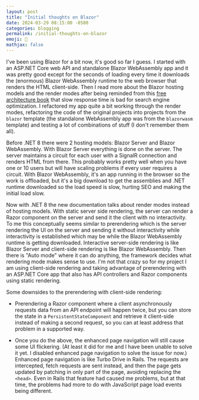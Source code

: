 ```yaml
---
layout: post
title: "Initial thoughts on Blazor"
date: 2024-03-29 08:15:00 -0500
categories: blogging
permalink: /initial-thoughts-on-blazor
emoji: 🫡
mathjax: false
---
```


I've been using Blazor for a bit now, it's good so far I guess. I started with an ASP.NET Core web API and standalone Blazor WebAssembly app and it was pretty good except for the seconds of loading every time it downloads the (enormous) Blazor WebAssembly runtime to the web browser that renders the HTML client-side. Then I read more about the Blazor hosting models and the render modes after being reminded from this [free architecture book](https://learn.microsoft.com/en-us/dotnet/architecture/modern-web-apps-azure/choose-between-traditional-web-and-single-page-apps) that slow response time is bad for search engine optimization. I refactored my app quite a bit working through the render modes, refactoring the code of the original projects into projects from the `blazor` template (the standalone WebAssembly app was from the `blazorwasm` template) and testing a lot of combinations of stuff (I don't remember them all).

Before .NET 8 there were 2 hosting models: Blazor Server and Blazor WebAssembly. With Blazor Server everything is done on the server. The server maintains a circuit for each user with a SignalR connection and renders HTML from there. This probably works pretty well when you have one or 10 users but will have scaling problems if every user requires a circuit. With Blazor WebAssembly, it's an app running in the browser so the work is offloaded, but it's a big download to get the assemblies and .NET runtime downloaded so the load speed is slow, hurting SEO and making the initial load slow.

Now with .NET 8 the new documentation talks about render modes instead of hosting models. With static server side rendering, the server can render a Razor component on the server and send it the client with no interactivity. To me this conceptually seems similar to prerendering which is the server rendering the UI on the server and sending it without interactivity while interactivity is established which may be while the Blazor WebAssembly runtime is getting downloaded. Interactive server-side rendering is like Blazor Server and client-side rendering is like Blazor WebAssembly. Then there is "Auto mode" where it can do anything, the framework decides what rendering mode makes sense to use. I'm not that crazy so for my project I am using client-side rendering and taking advantage of prerendering with an ASP.NET Core app that also has API controllers and Razor components using static rendering.

Some downsides to the prerendering with client-side rendering:

- Prerendering a Razor component where a client asynchronously requests data from an API endpoint will happen twice, but you can store the state in a `PersistentStateComponent` and retrieve it client-side instead of making a second request, so you can at least address that problem in a supported way.

- Once you do the above, the enhanced page navigation will still cause some UI flickering. (At least it did for me and I have been unable to solve it yet. I disabled enhanced page navigation to solve the issue for now.) Enhanced page navigation is like Turbo Drive in Rails. The requests are intercepted, fetch requests are sent instead, and then the page gets updated by patching in only part of the page, avoiding replacing the `<head>`. Even in Rails that feature had caused me problems, but at that time, the problems had more to do with JavaScript page load events being different.